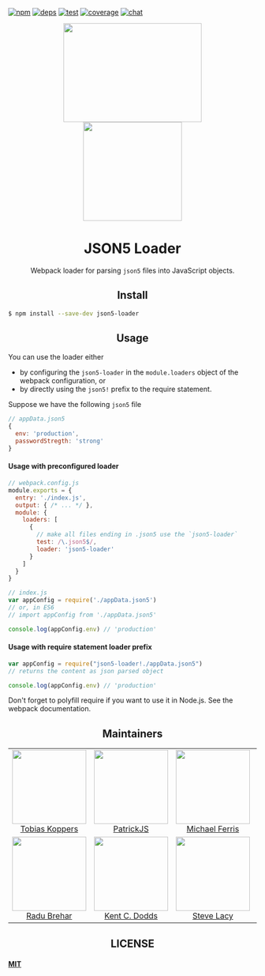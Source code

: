 [![npm][npm]][npm-url]
[![deps][deps]][deps-url]
[![test][test]][test-url]
[![coverage][cover]][cover-url]
[![chat][chat]][chat-url]

<div align="center">
  <!-- replace with accurate logo e.g from https://worldvectorlogo.com/ -->
  <img width="280" height="200" style=""
    src="https://cdn.rawgit.com/json5/json5-logo/master/json5-logo.svg">
  <a href="https://github.com/webpack/webpack">
    <img width="200" height="200" vspace="" hspace="25"
      src="https://worldvectorlogo.com/logos/webpack.svg">
  </a>
  <h1>JSON5 Loader</h1>
  <p>Webpack loader for parsing <code>json5</code> files into JavaScript objects.<p>
</div>

<h2 align="center">Install</h2>

```sh
$ npm install --save-dev json5-loader
```

<h2 align="center">Usage</h2>

You can use the loader either
 * by configuring the `json5-loader` in the `module.loaders` object of the webpack configuration, or
 * by directly using the `json5!` prefix to the require statement.

Suppose we have the following `json5` file
```js
// appData.json5
{
  env: 'production',
  passwordStregth: 'strong'
}
```

#### Usage with preconfigured loader

```js
// webpack.config.js
module.exports = {
  entry: './index.js',
  output: { /* ... */ },
  module: {
    loaders: [
      {
        // make all files ending in .json5 use the `json5-loader`
        test: /\.json5$/,
        loader: 'json5-loader'
      }
    ]
  }
}
```

```js
// index.js
var appConfig = require('./appData.json5')
// or, in ES6
// import appConfig from './appData.json5'

console.log(appConfig.env) // 'production'
```
#### Usage with require statement loader prefix
```js
var appConfig = require("json5-loader!./appData.json5")
// returns the content as json parsed object

console.log(appConfig.env) // 'production'
```

Don't forget to polyfill require if you want to use it in Node.js. See the webpack documentation.

<h2 align="center">Maintainers</h2>

<table>
  <tbody>
    <tr>
      <td align="center">
        <img width="150 height="150"
        src="https://avatars.githubusercontent.com/sokra?v=3">
        <br />
        <a href="https://github.com/">Tobias Koppers</a>
      </td>
      <td align="center">
        <img width="150 height="150"
        src="https://avatars.githubusercontent.com/gdi2290?v=3">
        <br />
        <a href="https://github.com/">PatrickJS</a>
      </td>
      <td align="center">
        <img width="150" height="150" src="https://avatars.githubusercontent.com/Cellule?v=3">
        <br />
        <a href="https://github.com/">Michael Ferris</a>
      </td>
      <td align="center">
        <img width="150" height="150"
        src="https://avatars.githubusercontent.com/kmck?v=3">
        <br />
        <a href="https://github.com/">Keith McKnight</a>
      </td>
    </tr>
    <tr>
      <td align="center">
        <img width="150" height="150"
        src="https://avatars.githubusercontent.com/radubrehar?v=3">
        <br />
        <a href="https://github.com/">Radu Brehar</a>
      </td>
      <td align="center">
        <img width="150" height="150"
        src="https://avatars.githubusercontent.com/kentcdodds?v=3">
        <br />
        <a href="https://github.com/">Kent C. Dodds</a>
      </td>
      <td align="center">
        <img width="150" height="150"
        src="https://avatars.githubusercontent.com/stevelacy?v=3">
        <br />
        <a href="https://github.com/stevelacy">Steve Lacy</a>
      </td>
    <tr>
  <tbody>
</table>

<h2 align="center">LICENSE</h2>

#### [MIT](./LICENSE)

[npm]: https://img.shields.io/npm/v/json-loader.svg
[npm-url]: https://npmjs.com/package/json-loader

[deps]: https://david-dm.org/webpack/json-loader.svg
[deps-url]: https://david-dm.org/webpack/json-loader

[chat]: https://img.shields.io/badge/gitter-webpack%2Fwebpack-brightgreen.svg
[chat-url]: https://gitter.im/webpack/webpack

[test]: http://img.shields.io/travis/webpack/json-loader.svg
[test-url]: https://travis-ci.org/webpack/json-loader

[cover]: https://coveralls.io/repos/github/webpack/json-loader/badge.svg?branch=master
[cover-url]: https://coveralls.io/github/webpack/json-loader?branch=master
